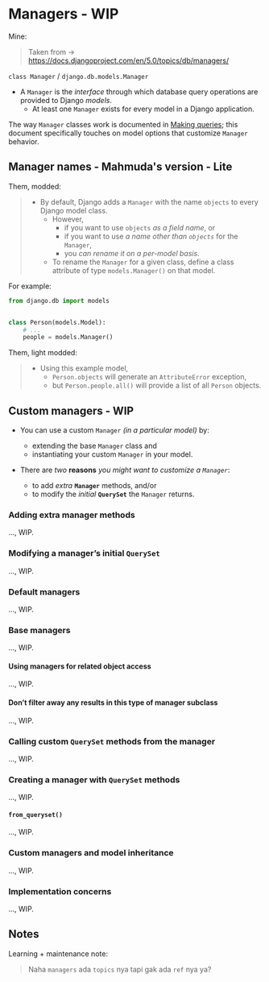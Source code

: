# Managers - WIP

Mine:
> Taken from -> <https://docs.djangoproject.com/en/5.0/topics/db/managers/>

`class Manager` / `django.db.models.Manager`

- A `Manager` is the *interface* through which database query operations are provided to Django *models*. 
  - At least one `Manager` exists for every model in a Django application.

The way `Manager` classes work is documented in [Making queries](./2_queries.md); this document specifically touches on model options that customize `Manager` behavior.

## Manager names - Mahmuda's version - Lite

Them, modded:
> - By default, Django adds a `Manager` with the name `objects` to every Django model class. 
>   - However, 
>     - if you want to use `objects` _as a field name_, or 
>     - if you want to use _a name other than `objects`_ for the `Manager`, 
>     - you *can* *rename* *it* _on a per-model basis_. 
>   - To rename the `Manager` for a given class, define a class attribute of type `models.Manager()` on that model.

For example:

```python
from django.db import models


class Person(models.Model):
    # ...
    people = models.Manager()
```

Them, light modded:
> - Using this example model, 
>   - `Person.objects` will generate an `AttributeError` exception, 
>   - but `Person.people.all()` will provide a list of all `Person` objects.

## Custom managers - WIP

- You can use a custom `Manager` _(in a particular model)_ by: 
  - extending the base `Manager` class and 
  - instantiating your custom `Manager` in your model.

- There are *two* **reasons** _you might want to customize a `Manager`_: 
  - to add *extra* **`Manager`** methods, and/or 
  - to modify the *initial* **`QuerySet`** the `Manager` returns.

### Adding extra manager methods

..., WIP.

### Modifying a manager’s initial `QuerySet`

..., WIP.

### Default managers

..., WIP.

### Base managers

..., WIP.

#### Using managers for related object access

..., WIP.

#### Don’t filter away any results in this type of manager subclass

..., WIP.

### Calling custom `QuerySet` methods from the manager

..., WIP.

### Creating a manager with `QuerySet` methods

..., WIP.

#### `from_queryset()`

..., WIP.

### Custom managers and model inheritance

..., WIP.

### Implementation concerns

..., WIP.

## Notes

Learning + maintenance note:
> Naha `managers` ada `topics` nya tapi gak ada `ref` nya ya?
